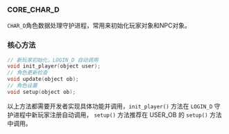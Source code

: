 ### CORE_CHAR_D

`CHAR_D`角色数据处理守护进程，常用来初始化玩家对象和NPC对象。

### 核心方法

```c
// 新玩家初始化，LOGIN_D 自动调用
void init_player(object user);
// 角色更新检查
void update(object ob);
// 角色设置
void setup(object ob);
```

以上方法都需要开发者实现具体功能并调用，`init_player()` 方法在 `LOGIN_D` 守护进程中新玩家注册自动调用， `setup()` 方法推荐在 USER_OB 的 `setup()` 方法中调用。
